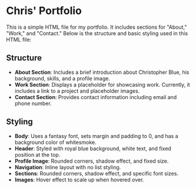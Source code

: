 # Chris' Portfolio

This is a simple HTML file for my portfolio. It includes sections for "About," "Work," and "Contact." Below is the structure and basic styling used in this HTML file:

## Structure
- **About Section**: Includes a brief introduction about Christopher Blue, his background, skills, and a profile image.
- **Work Section**: Displays a placeholder for showcasing work. Currently, it includes a link to a project and placeholder images.
- **Contact Section**: Provides contact information including email and phone number.

## Styling
- **Body**: Uses a fantasy font, sets margin and padding to 0, and has a background color of whitesmoke.
- **Header**: Styled with royal blue background, white text, and fixed position at the top.
- **Profile Image**: Rounded corners, shadow effect, and fixed size.
- **Navigation**: Inline layout with no list styling.
- **Sections**: Rounded corners, shadow effect, and specific font sizes.
- **Images**: Hover effect to scale up when hovered over.

